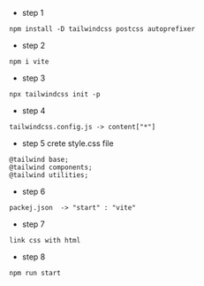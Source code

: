 * step 1
```
npm install -D tailwindcss postcss autoprefixer
```
* step 2
```
npm i vite
```
* step 3
```
npx tailwindcss init -p
```
* step 4
```
tailwindcss.config.js -> content["*"]
```
* step 5
crete style.css file
```
@tailwind base;
@tailwind components;
@tailwind utilities;
```
* step 6
```
packej.json  -> "start" : "vite"
```
* step 7
```
link css with html
```
* step 8
```
npm run start
```

